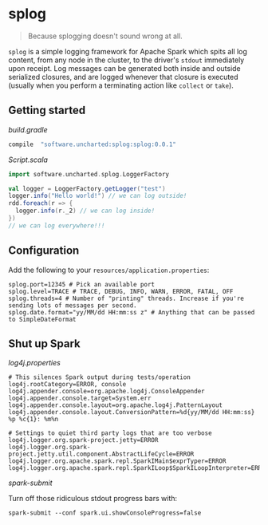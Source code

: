 # splog

> Because splogging doesn't sound wrong at all.

`splog` is a simple logging framework for Apache Spark which spits all log content, from any node in the cluster, to the driver's `stdout` immediately upon receipt. Log messages can be generated both inside and outside serialized closures, and are logged whenever that closure is executed (usually when you perform a terminating action like `collect` or `take`).

## Getting started

*build.gradle*

```groovy
compile  "software.uncharted:splog:splog:0.0.1"
```

*Script.scala*

```scala
import software.uncharted.splog.LoggerFactory

val logger = LoggerFactory.getLogger("test")
logger.info("Hello world!") // we can log outside!
rdd.foreach(r => {
  logger.info(r._2) // we can log inside!
})
// we can log everywhere!!!
```

## Configuration

Add the following to your `resources/application.properties`:

```
splog.port=12345 # Pick an available port
splog.level=TRACE # TRACE, DEBUG, INFO, WARN, ERROR, FATAL, OFF
splog.threads=4 # Number of "printing" threads. Increase if you're sending lots of messages per second.
splog.date.format="yy/MM/dd HH:mm:ss z" # Anything that can be passed to SimpleDateFormat
```

## Shut up Spark

*log4j.properties*

```
# This silences Spark output during tests/operation
log4j.rootCategory=ERROR, console
log4j.appender.console=org.apache.log4j.ConsoleAppender
log4j.appender.console.target=System.err
log4j.appender.console.layout=org.apache.log4j.PatternLayout
log4j.appender.console.layout.ConversionPattern=%d{yy/MM/dd HH:mm:ss} %p %c{1}: %m%n

# Settings to quiet third party logs that are too verbose
log4j.logger.org.spark-project.jetty=ERROR
log4j.logger.org.spark-project.jetty.util.component.AbstractLifeCycle=ERROR
log4j.logger.org.apache.spark.repl.SparkIMain$exprTyper=ERROR
log4j.logger.org.apache.spark.repl.SparkILoop$SparkILoopInterpreter=ERROR
```

*spark-submit*

Turn off those ridiculous stdout progress bars with:

`spark-submit --conf spark.ui.showConsoleProgress=false`

